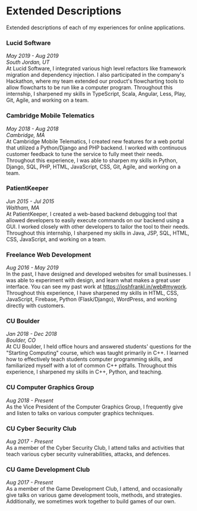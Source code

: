 # Extended Descriptions
Extended descriptions of each of my experiences for online applications.

### Lucid Software
_May 2019 - Aug 2019_ \
_South Jordan, UT_ \
At Lucid Software, I integrated various high level refactors like framework migration and dependency injection. I also participated in the company's Hackathon, where my team extended our product's flowcharting tools to allow flowcharts to be run like a computer program. Throughout this internship, I sharpened my skills in TypeScript, Scala, Angular, Less, Play, Git, Agile, and working on a team.

### Cambridge Mobile Telematics
_May 2018 - Aug 2018_ \
_Cambridge, MA_ \
At Cambridge Mobile Telematics, I created new features for a web portal that utilized a Python/Django and PHP backend. I worked with continuous customer feedback to tune the service to fully meet their needs. Throughout this experience, I was able to sharpen my skills in Python, Django, SQL, PHP, HTML, JavaScript, CSS, Git, Agile, and working on a team.

### PatientKeeper
_Jun 2015 - Jul 2015_ \
_Waltham, MA_ \
At PatientKeeper, I created a web-based backend debugging tool that allowed developers to easily execute commands on our backend using a GUI. I worked closely with other developers to tailor the tool to their needs. Throughout this internship, I sharpened my skills in Java, JSP, SQL, HTML, CSS, JavaScript, and working on a team.

### Freelance Web Development
_Aug 2016 - May 2019_ \
In the past, I have designed and developed websites for small businesses. I was able to experiment with design, and learn what makes a great user interface. You can see my past work at https://joshfrankl.in/web#mywork. Throughout this experience, I have sharpened my skills in HTML, CSS, JavaScript, Firebase, Python (Flask/Django), WordPress, and working directly with customers.

### CU Boulder
_Jan 2018 - Dec 2018_ \
_Boulder, CO_ \
At CU Boulder, I held office hours and answered students' questions for the "Starting Computing" course, which was taught primarily in C++. I learned how to effectively teach students computer programming skills, and familiarized myself with a lot of common C++ pitfalls. Throughout this experience, I sharpened my skills in C++, Python, and teaching.

### CU Computer Graphics Group
_Aug 2018 - Present_ \
As the Vice President of the Computer Graphics Group, I frequently give and listen to talks on various computer graphics techniques.

### CU Cyber Security Club
_Aug 2017 - Present_ \
As a member of the Cyber Security Club, I attend talks and activities that teach various cyber security vulnerabilities, attacks, and defences.

### CU Game Development Club
_Aug 2017 - Present_ \
As a member of the Game Development Club, I attend, and occasionally give talks on various game development tools, methods, and strategies. Additionally, we sometimes work together to build games of our own.
